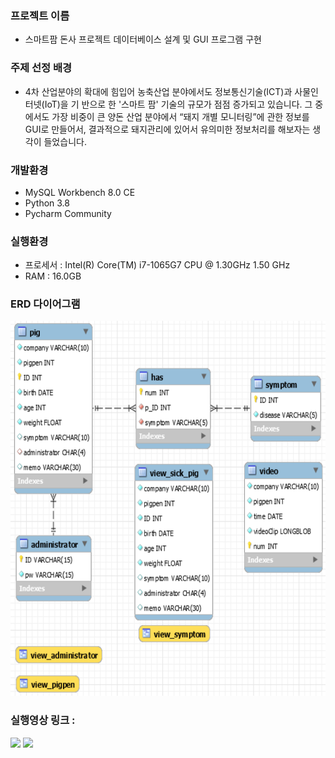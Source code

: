 ### 프로젝트 이름
- 스마트팜 돈사 프로젝트 데이터베이스 설계 및 GUI 프로그램 구현 

### 주제 선정 배경
- 4차 산업분야의 확대에 힘입어 농축산업 분야에서도 정보통신기술(ICT)과 사물인터넷(IoT)을 기 반으로 한 '스마트 팜' 기술의 규모가 점점 증가되고 있습니다. 그 중에서도 가장 비중이 큰 양돈 산업 분야에서 “돼지 개별 모니터링”에 관한 정보를 GUI로 만들어서, 결과적으로 돼지관리에 있어서 유의미한 정보처리를 해보자는 생각이 들었습니다.

### 개발환경
- MySQL Workbench 8.0 CE
- Python 3.8
- Pycharm Community

### 실행환경
- 프로세서 : Intel(R) Core(TM) i7-1065G7 CPU @ 1.30GHz 1.50 GHz
- RAM : 16.0GB

### ERD 다이어그램
<img src="https://github.com/Jwoo-Kim/SmartFarm_pig_proejct/blob/main/ERdiagram_DB.png" width="600" height="600"/>

### 실행영상 링크 : 
<img src= "https://github.com/Jwoo-Kim/SmartFarm_pig_proejct/assets/61930891/831785c0-511c-4e24-9a7c-1cfdaab2accb" />

<img src="https://github.com/Jwoo-Kim/SmartFarm_pig_proejct/assets/61930891/c55d3f69-898e-41f3-b55f-4166283c8832" />
